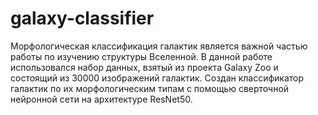 # galaxy-classifier
Морфологическая классификация галактик является важной частью работы по изучению структуры Вселенной. В данной работе использовался набор данных, взятый из проекта Galaxy Zoo и состоящий из 30000 изображений галактик. Создан классификатор галактик по их морфологическим типам с помощью сверточной нейронной сети на архитектуре ResNet50.
